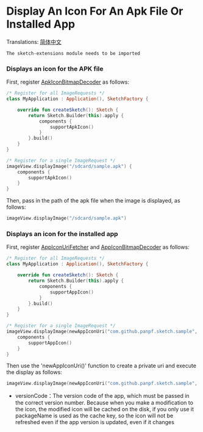 # Display An Icon For An Apk File Or Installed App

Translations: [简体中文](apk_app_icon_zh.md)

`The sketch-extensions module needs to be imported`

### Displays an icon for the APK file

First, register [ApkIconBitmapDecoder] as follows:

```kotlin
/* Register for all ImageRequests */
class MyApplication : Application(), SketchFactory {

    override fun createSketch(): Sketch {
        return Sketch.Builder(this).apply {
            components {
                supportApkIcon()
            }
        }.build()
    }
}

/* Register for a single ImageRequest */
imageView.displayImage("/sdcard/sample.apk") {
    components {
        supportApkIcon()
    }
}
```

Then, pass in the path of the apk file when the image is displayed, as follows:

```kotlin
imageView.displayImage("/sdcard/sample.apk")
```

### Displays an icon for the installed app

First, register [AppIconUriFetcher] and [AppIconBitmapDecoder] as follows:

```kotlin
/* Register for all ImageRequests */
class MyApplication : Application(), SketchFactory {

    override fun createSketch(): Sketch {
        return Sketch.Builder(this).apply {
            components {
                supportAppIcon()
            }
        }.build()
    }
}

/* Register for a single ImageRequest */
imageView.displayImage(newAppIconUri("com.github.panpf.sketch.sample", versionCode = 1)) {
    components {
        supportAppIcon()
    }
}
```

Then use the 'newAppIconUri()' function to create a private uri and execute the display as follows:

```kotlin
imageView.displayImage(newAppIconUri("com.github.panpf.sketch.sample", versionCode = 1))
```

* versionCode：The version code of the app, which must be passed in the correct version number.
  Because when you make a modification to the icon, the modified icon will be cached on the disk, if
  you only use it packageName is used as the cache key, so the icon will not be refreshed even if
  the app version is updated, even if it changes

[Sketch]: ../../sketch-core/src/main/kotlin/com/github/panpf/sketch/Sketch.kt

[AppIconBitmapDecoder]: ../../sketch-extensions-core/src/main/kotlin/com/github/panpf/sketch/decode/AppIconBitmapDecoder.kt

[ApkIconBitmapDecoder]: ../../sketch-extensions-core/src/main/kotlin/com/github/panpf/sketch/decode/ApkIconBitmapDecoder.kt

[AppIconUriFetcher]: ../../sketch-extensions-core/src/main/kotlin/com/github/panpf/sketch/fetch/AppIconUriFetcher.kt

[ImageRequest]: ../../sketch-core/src/main/kotlin/com/github/panpf/sketch/request/ImageRequest.kt